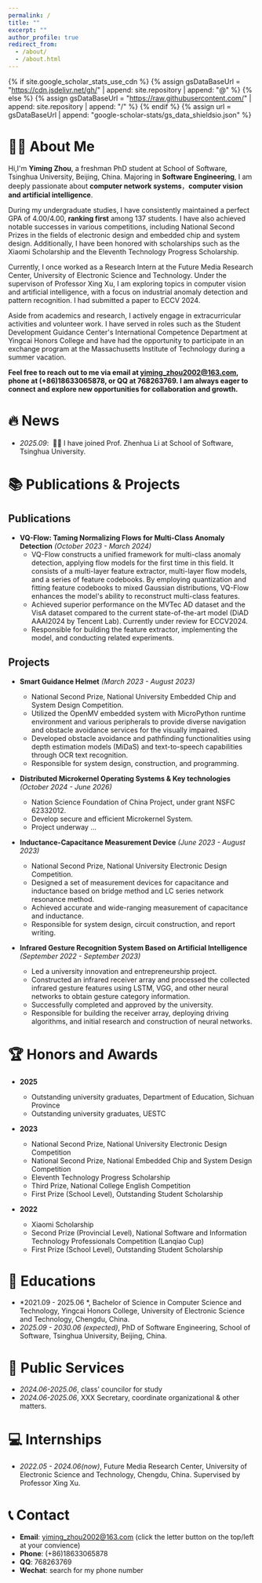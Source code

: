 ```yaml
---
permalink: /
title: ""
excerpt: ""
author_profile: true
redirect_from: 
  - /about/
  - /about.html
---
```


{% if site.google_scholar_stats_use_cdn %}
{% assign gsDataBaseUrl = "https://cdn.jsdelivr.net/gh/" | append: site.repository | append: "@" %}
{% else %}
{% assign gsDataBaseUrl = "https://raw.githubusercontent.com/" | append: site.repository | append: "/" %}
{% endif %}
{% assign url = gsDataBaseUrl | append: "google-scholar-stats/gs_data_shieldsio.json" %}

<span class='anchor' id='about-me'></span>

# 🧑‍💼 About Me

<!-- Hi,I am Yiming Zhou, a third-year undergraduate student at Yingcai Honors College, University of Electronic Science and Technology, Chengdu, China. Majoring in Computer Science and Technology, I am deeply passionate about computer vision and artificial intelligence. -->
Hi,I'm **Yiming Zhou**, a freshman PhD student at School of Software, Tsinghua University, Beijing, China. Majoring in **Software Engineering**, I am deeply passionate about **computer network systems**，**computer vision and artificial intelligence**.

During my undergraduate studies, I have consistently maintained a perfect GPA of 4.00/4.00, **ranking first** among 137 students. I have also achieved notable successes in various competitions, including National Second Prizes in the fields of electronic design and embedded chip and system design. Additionally, I have been honored with scholarships such as the Xiaomi Scholarship and the Eleventh Technology Progress Scholarship.

Currently, I once worked as a Research Intern at the Future Media Research Center, University of Electronic Science and Technology. Under the supervison of Professor Xing Xu, I am exploring topics in computer vision and artificial intelligence, with a focus on industrial anomaly detection and pattern recognition. I had submitted a paper to ECCV 2024.
<!-- Currently, I am conducting research as a Research Intern at the Future Media Research Center, University of Electronic Science and Technology. Under the guidance of Professor Xing Xu, I am exploring topics in computer vision and artificial intelligence, with a focus on industrial anomaly detection and pattern recognition. I have submitted a paper to ECCV 2024. -->

Aside from academics and research, I actively engage in extracurricular activities and volunteer work. I have served in roles such as the Student Development Guidance Center's International Competence Department at Yingcai Honors College and have had the opportunity to participate in an exchange program at the Massachusetts Institute of Technology during a summer vacation.

**Feel free to reach out to me via email at yiming_zhou2002@163.com, phone at (+86)18633065878, or QQ at 768263769. I am always eager to connect and explore new opportunities for collaboration and growth.**
<!--
My research interest includes neural machine translation and computer vision. I have published more than 100 papers at the top international AI conferences with total <a href='https://scholar.google.com/citations?user=DhtAFkwAAAAJ'>google scholar citations <strong><span id='total_cit'>260000+</span></strong></a> (You can also use google scholar badge <a href='https://scholar.google.com/citations?user=DhtAFkwAAAAJ'><img src="https://img.shields.io/endpoint?url={{ url | url_encode }}&logo=Google%20Scholar&labelColor=f6f6f6&color=9cf&style=flat&label=citations"></a>).
-->


# 🔥 News
- *2025.09*: &nbsp;🎉🎉 I have joined Prof. Zhenhua Li at School of Software, Tsinghua University. 


# 📚 Publications & Projects

## Publications

- **VQ-Flow: Taming Normalizing Flows for Multi-Class Anomaly Detection** *(October 2023 - March 2024)*
  - VQ-Flow constructs a unified framework for multi-class anomaly detection, applying flow models for the first time in this field. It consists of a multi-layer feature extractor, multi-layer flow models, and a series of feature codebooks. By employing quantization and fitting feature codebooks to mixed Gaussian distributions, VQ-Flow enhances the model's ability to reconstruct multi-class features.
  - Achieved superior performance on the MVTec AD dataset and the VisA dataset compared to the current state-of-the-art model (DiAD AAAI2024 by Tencent Lab). Currently under review for ECCV2024.
  - Responsible for building the feature extractor, implementing the model, and conducting related experiments.

## Projects

- **Smart Guidance Helmet** *(March 2023 - August 2023)*
  - National Second Prize, National University Embedded Chip and System Design Competition.
  - Utilized the OpenMV embedded system with MicroPython runtime environment and various peripherals to provide diverse navigation and obstacle avoidance services for the visually impaired.
  - Developed obstacle avoidance and pathfinding functionalities using depth estimation models (MiDaS) and text-to-speech capabilities through OCR text recognition.
  - Responsible for system design, construction, and programming.

- **Distributed Microkernel Operating Systems & Key technologies** *(October 2024 - June 2026)*
  - Nation Science Foundation of China Project, under grant NSFC 62332012.
  - Develop secure and efficient Microkernel System.
  - Project underway ...
  
- **Inductance-Capacitance Measurement Device** *(June 2023 - August 2023)*
  - National Second Prize, National University Electronic Design Competition.
  - Designed a set of measurement devices for capacitance and inductance based on bridge method and LC series network resonance method.
  - Achieved accurate and wide-ranging measurement of capacitance and inductance.
  - Responsible for system design, circuit construction, and report writing.

- **Infrared Gesture Recognition System Based on Artificial Intelligence** *(September 2022 - September 2023)*
  - Led a university innovation and entrepreneurship project.
  - Constructed an infrared receiver array and processed the collected infrared gesture features using LSTM, VGG, and other neural networks to obtain gesture category information.
  - Successfully completed and approved by the university.
  - Responsible for building the receiver array, deploying driving algorithms, and initial research and construction of neural networks.

<!--
# 📝 Publications & Projects

<div class='paper-box'><div class='paper-box-image'><div><div class="badge">CVPR 2016</div><img src='images/500x300.png' alt="sym" width="100%"></div></div>
<div class='paper-box-text' markdown="1">

[Deep Residual Learning for Image Recognition](https://openaccess.thecvf.com/content_cvpr_2016/papers/He_Deep_Residual_Learning_CVPR_2016_paper.pdf)

**Kaiming He**, Xiangyu Zhang, Shaoqing Ren, Jian Sun

[**Project**](https://scholar.google.com/citations?view_op=view_citation&hl=zh-CN&user=DhtAFkwAAAAJ&citation_for_view=DhtAFkwAAAAJ:ALROH1vI_8AC) <strong><span class='show_paper_citations' data='DhtAFkwAAAAJ:ALROH1vI_8AC'></span></strong>
- Lorem ipsum dolor sit amet, consectetur adipiscing elit. Vivamus ornare aliquet ipsum, ac tempus justo dapibus sit amet. 
</div>
</div>

- [Lorem ipsum dolor sit amet, consectetur adipiscing elit. Vivamus ornare aliquet ipsum, ac tempus justo dapibus sit amet](https://github.com), A, B, C, **CVPR 2020**
-->

# 🏆 Honors and Awards
- **2025**
  - Outstanding university graduates, Department of Education, Sichuan Province
  - Outstanding university graduates, UESTC

- **2023**
  - National Second Prize, National University Electronic Design Competition
  - National Second Prize, National Embedded Chip and System Design Competition
  - Eleventh Technology Progress Scholarship
  - Third Prize, National College English Competition
  - First Prize (School Level), Outstanding Student Scholarship

- **2022**
  - Xiaomi Scholarship
  - Second Prize (Provincial Level), National Software and Information Technology Professionals Competition (Lanqiao Cup)
  - First Prize (School Level), Outstanding Student Scholarship

# 📖 Educations
- *2021.09 - 2025.06 *, Bachelor of Science in Computer Science and Technology, Yingcai Honors College, University of Electronic Science and Technology, Chengdu, China.
- *2025.09 - 2030.06 (expected)*, PhD of Software Engineering, School of Software, Tsinghua University, Beijing, China.
<!--
# 💬 Invited Talks
- *2021.06*,
- *2021.03*
-->

# 💬 Public Services
- *2024.06-2025.06*, class’ councilor for study
- *2024.06-2025.06*, XXX Secretary, coordinate organizational & other matters.
  
# 💻 Internships
- *2022.05 - 2024.06(now)*, Future Media Research Center, University of Electronic Science and Technology, Chengdu, China. Supervised by Professor Xing Xu.


# 📞 Contact
- **Email**: yiming_zhou2002@163.com  (click the letter button on the top/left at your convience)
- **Phone**: (+86)18633065878
- **QQ**: 768263769
- **Wechat**: search for my phone number

